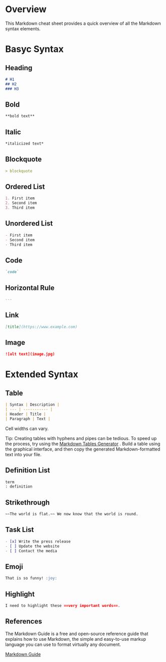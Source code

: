 # Overview

This Markdown cheat sheet provides a quick overview of all the Markdown syntax elements.

# Basyc Syntax

## Heading
```md
# H1
## H2
### H3
```

## Bold
```md
**bold text**
```

## Italic
```md
*italicized text*
```

## Blockquote
```md
> blockquote
```

## Ordered List
```md
1. First item
2. Second item
3. Third item
```

## Unordered List
```md
- First item
- Second item
- Third item
```

## Code 
```md
`code`
```

## Horizontal Rule
```md
---
```

## Link
```md
[title](https://www.example.com)
```

## Image 
```md
![alt text](image.jpg)
```
# Extended Syntax

## Table
```md
| Syntax | Description |
| --- | ----------- |
| Header | Title |
| Paragraph | Text |
```
 Cell widths can vary.

 Tip: Creating tables with hyphens and pipes can be tedious. To speed up the process, try using the [Markdown Tables Generator](https://www.tablesgenerator.com/markdown_tables)
. Build a table using the graphical interface, and then copy the generated Markdown-formatted text into your file.

## Definition List
```md
term
: definition
```

## Strikethrough
```md
~~The world is flat.~~ We now know that the world is round.
```

## Task List
```md
- [x] Write the press release
- [ ] Update the website
- [ ] Contact the media
```

## Emoji
```md
That is so funny! :joy:
```

## Highlight
```md
I need to highlight these ==very important words==.
```

## References

The Markdown Guide is a free and open-source reference guide that explains how to use Markdown, the simple and easy-to-use markup language you can use to format virtually any document.

[Markdown Guide](https://www.markdownguide.org/cheat-sheet/#overview)
